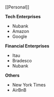 [[Personal]]

**Tech Enterprises**

- Nubank
- Amazon
- Google


**Financial Enterprises**
- Itau
- Bradesco
- Nubank

**Others**
- New York Times
- AirBnB